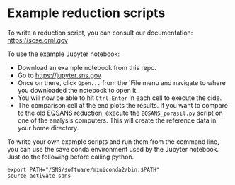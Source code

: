 # Example reduction scripts

To write a reduction script, you can consult our documentation: https://scse.ornl.gov

To use the example Jupyter notebook:
  - Download an example notebook from this repo.
  - Go to https://jupyter.sns.gov
  - Once on there, click `Open...` from the `File menu and navigate to where you downloaded the notebook to open it.
  - You will now be able to hit `Ctrl-Enter` in each cell to execute the cide.
  - The comparison cell at the end plots the results. If you want to compare to the old EQSANS reduction, execute the `EQSANS_porasil.py` script on one of the analysis computers. This will create the reference data in your home directory.


To write your own example scripts and run them from the command line, you can use the save conda environment used by the Jupyter notebook.
Just do the following before calling python.

```
export PATH="/SNS/software/miniconda2/bin:$PATH"
source activate sans
```